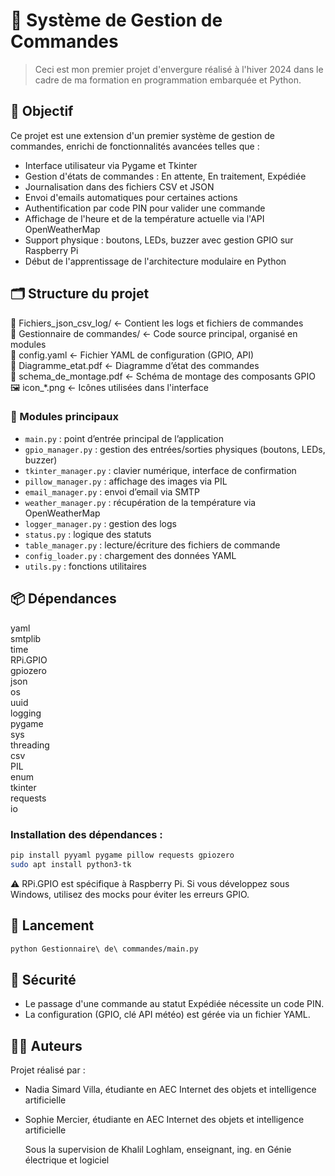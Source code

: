 
# 🧾 Système de Gestion de Commandes

> Ceci est mon premier projet d'envergure réalisé à l'hiver 2024 dans le cadre de ma formation en programmation embarquée et Python.

## 📌 Objectif

Ce projet est une extension d'un premier système de gestion de commandes, enrichi de fonctionnalités avancées telles que :

- Interface utilisateur via Pygame et Tkinter
- Gestion d'états de commandes : En attente, En traitement, Expédiée
- Journalisation dans des fichiers CSV et JSON
- Envoi d'emails automatiques pour certaines actions
- Authentification par code PIN pour valider une commande
- Affichage de l'heure et de la température actuelle via l'API OpenWeatherMap
- Support physique : boutons, LEDs, buzzer avec gestion GPIO sur Raspberry Pi
- Début de l'apprentissage de l'architecture modulaire en Python

## 🗂️ Structure du projet

📁 Fichiers_json_csv_log/          ← Contient les logs et fichiers de commandes  
📁 Gestionnaire de commandes/      ← Code source principal, organisé en modules  
📄 config.yaml                     ← Fichier YAML de configuration (GPIO, API)  
📄 Diagramme_etat.pdf              ← Diagramme d’état des commandes  
📄 schema_de_montage.pdf           ← Schéma de montage des composants GPIO  
🖼️ icon_*.png                      ← Icônes utilisées dans l'interface  

### 📁 Modules principaux

- `main.py` : point d’entrée principal de l’application
- `gpio_manager.py` : gestion des entrées/sorties physiques (boutons, LEDs, buzzer)
- `tkinter_manager.py` : clavier numérique, interface de confirmation
- `pillow_manager.py` : affichage des images via PIL
- `email_manager.py` : envoi d’email via SMTP
- `weather_manager.py` : récupération de la température via OpenWeatherMap
- `logger_manager.py` : gestion des logs
- `status.py` : logique des statuts
- `table_manager.py` : lecture/écriture des fichiers de commande
- `config_loader.py` : chargement des données YAML
- `utils.py` : fonctions utilitaires

## 📦 Dépendances

yaml  
smtplib  
time  
RPi.GPIO  
gpiozero  
json  
os  
uuid  
logging  
pygame  
sys  
threading  
csv  
PIL  
enum  
tkinter  
requests  
io  

### Installation des dépendances :

```bash
pip install pyyaml pygame pillow requests gpiozero
sudo apt install python3-tk
```

⚠️ RPi.GPIO est spécifique à Raspberry Pi. Si vous développez sous Windows, utilisez des mocks pour éviter les erreurs GPIO.

## 🚀 Lancement

```bash
python Gestionnaire\ de\ commandes/main.py
```

## 🔐 Sécurité

- Le passage d'une commande au statut Expédiée nécessite un code PIN.
- La configuration (GPIO, clé API météo) est gérée via un fichier YAML.

## 👩‍💻 Auteurs

Projet réalisé par :    
- Nadia Simard Villa, étudiante en AEC Internet des objets et intelligence artificielle
- Sophie Mercier, étudiante en AEC Internet des objets et intelligence artificielle
    
    Sous la supervision de Khalil Loghlam, enseignant, ing. en Génie électrique et logiciel

